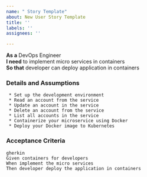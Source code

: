 ```yaml
---
name: " Story Template"
about: New User Story Template
title: ''
labels: ''
assignees: ''

---
```


**As a** DevOps Engineer  
**I need** to implement micro services in containers  
**So that** developer can deploy application in containers
      
### Details and Assumptions
     * Set up the development environment
     * Read an account from the service
     * Update an account in the service
     * Delete an account from the service 
     * List all accounts in the service
     * Containerize your microservice using Docker
     * Deploy your Docker image to Kubernetes     
### Acceptance Criteria     
    gherkin 
    Given containers for developers
    When implement the micro services
    Then developer deploy the application in containers
